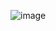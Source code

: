 ![image](https://github.com/gsture/firefox_fluent/assets/31156691/a1fb300e-5ccc-450c-a648-d5d64c305f36)
